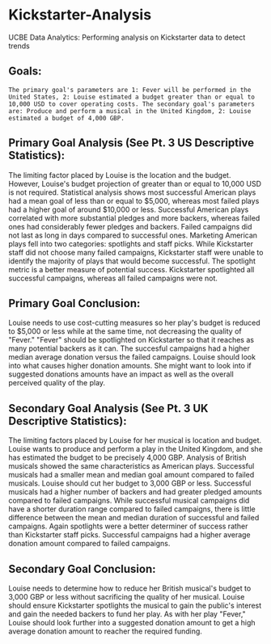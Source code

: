 # Kickstarter-Analysis
UCBE Data Analytics: Performing analysis on Kickstarter data to detect trends

## Goals:
	The primary goal's parameters are 1: Fever will be performed in the United States, 2: Louise estimated a budget greater than or equal to 10,000 USD to cover operating costs. The secondary goal's parameters are: Produce and perform a musical in the United Kingdom, 2: Louise estimated a budget of 4,000 GBP.
  
## Primary Goal Analysis (See Pt. 3 US Descriptive Statistics):
  The limiting factor placed by Louise is the location and the budget. However, Louise's budget projection of greater than or equal to 10,000 USD is not required. Statistical analysis shows most successful American plays had a mean goal of less than or equal to $5,000, whereas most failed plays had a higher goal of around $10,000 or less. Successful American plays correlated with more substantial pledges and more backers, whereas failed ones had considerably fewer pledges and backers. Failed campaigns did not last as long in days compared to successful ones. Marketing American plays fell into two categories: spotlights and staff picks. While Kickstarter staff did not choose many failed campaigns, Kickstarter staff were unable to identify the majority of plays that would become successful. The spotlight metric is a better measure of potential success. Kickstarter spotlighted all successful campaigns, whereas all failed campaigns were not.
  
## Primary Goal Conclusion:
  Louise needs to use cost-cutting measures so her play's budget is reduced to $5,000 or less while at the same time, not decreasing the quality of "Fever." "Fever" should be spotlighted on Kickstarter so that it reaches as many potential backers as it can. The succesful campaigns had a higher median average donation versus the failed campaigns. Louise should look into what causes higher donation amounts. She might want to look into if suggested donations amounts have an impact as well as the overall perceived quality of the play.
  
## Secondary Goal Analysis (See Pt. 3 UK Descriptive Statistics): 
  The limiting factors placed by Louise for her musical is location and budget. Louise wants to produce and perform a play in the United Kingdom, and she has estimated the budget to be precisely 4,000 GBP. Analysis of British musicals showed the same characteristics as American plays. Successful musicals had a smaller mean and median goal amount compared to failed musicals. Louise should cut her budget to 3,000 GBP or less. Successful musicals had a higher number of backers and had greater pledged amounts compared to failed campaigns. While successful musical campaigns did have a shorter duration range compared to failed campaigns, there is little difference between the mean and median duration of successful and failed campaigns. Again spotlights were a better determiner of success rather than Kickstarter staff picks. Successful campaigns had a higher average donation amount compared to failed campaigns.

## Secondary Goal Conclusion:
  Louise needs to determine how to reduce her British musical's budget to 3,000 GBP or less without sacrificing the quality of her musical. Louise should ensure Kickstarter spotlights the musical to gain the public's interest and gain the needed backers to fund her play. As with her play "Fever," Louise should look further into a suggested donation amount to get a high average donation amount to reacher the required funding. 
